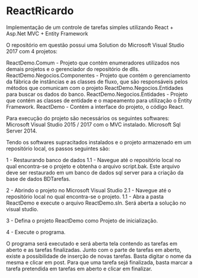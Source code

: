 # ReactRicardo
Implementação de um controle de tarefas simples utilizando React + Asp.Net MVC + Entity Framework

O repositório em questão possui uma Solution do Microsoft Visual Studio 2017 com 4 projetos:

ReactDemo.Comum - Projeto que contém enumeradores utilizados nos demais projetos e o gerenciador do repositório de dlls.
ReactDemo.Negocios.Componentes - Projeto que contém o gerenciamento da fábrica de instâncias e as classes de fluxo, que são responsáveis pelos métodos que comunicam com o projeto ReactDemo.Negocios.Entidades para buscar os dados do banco.
ReactDemo.Negocios.Entidades - Projeto que contém as classes de entidade e o mapeamento para utilização o Entity Framework.
ReactDemo - Contém a interface do projeto, o código React.

Para execução do projeto são necessários os seguintes softwares: 
  Microsoft Visual Studio 2015 / 2017 com o MVC instalado.
  Microsoft Sql Server 2014.
  
Tendo os softwares supracitados instalados e o projeto armazenado em um repositório local, os passos seguintes são:

1 - Restaurando banco de dados
  1.1 - Navegue até o repositório local no qual encontra-se o projeto e obtenha o arquivo script.bak. Este arquivo deve ser restaurado em um banco de dados sql server para a criação da base de dados BDTarefas.
  
2 - Abrindo o projeto no Microsoft Visual Studio
  2.1 - Navegue até o repositório local no qual encontra-se o projeto.
  1.1 - Abra a pasta ReactDemo e execute o arquivo ReactDemo.sln. Será aberta a solução no visual studio.
  
3 - Defina o projeto ReactDemo como Projeto de inicialização.

4 - Execute o programa.

O programa será executado e será aberta tela contendo as tarefas em aberto e as tarefas finalizadas.
Junto com o parte de tarefas em aberto, existe a possibilidade de inserção de novas tarefas. Basta digitar o nome da mesma e clicar em post.
Para que uma tarefa sejá finalizada, basta marcar a tarefa pretendida em tarefas em aberto e clicar em finalizar.

